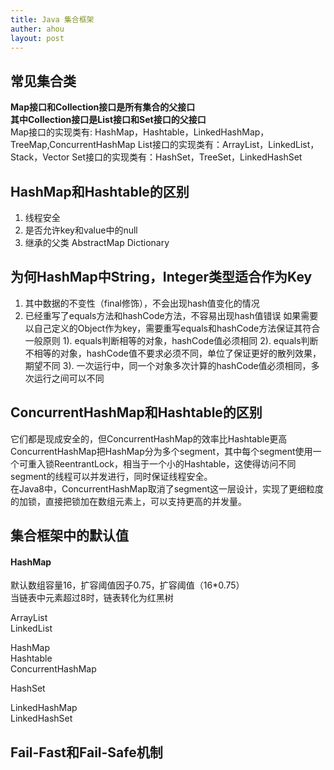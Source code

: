 ```yaml
---
title: Java 集合框架
auther: ahou
layout: post
---
```


## 常见集合类
**Map接口和Collection接口是所有集合的父接口  
其中Collection接口是List接口和Set接口的父接口**  
Map接口的实现类有: HashMap，Hashtable，LinkedHashMap，TreeMap,ConcurrentHashMap
List接口的实现类有：ArrayList，LinkedList，Stack，Vector
Set接口的实现类有：HashSet，TreeSet，LinkedHashSet


## HashMap和Hashtable的区别
1. 线程安全
2. 是否允许key和value中的null
3. 继承的父类 AbstractMap  Dictionary

## 为何HashMap中String，Integer类型适合作为Key
1. 其中数据的不变性（final修饰），不会出现hash值变化的情况
2. 已经重写了equals方法和hashCode方法，不容易出现hash值错误
如果需要以自己定义的Object作为key，需要重写equals和hashCode方法保证其符合一般原则
1). equals判断相等的对象，hashCode值必须相同
2). equals判断不相等的对象，hashCode值不要求必须不同，单位了保证更好的散列效果，期望不同
3). 一次运行中，同一个对象多次计算的hashCode值必须相同，多次运行之间可以不同

## ConcurrentHashMap和Hashtable的区别
它们都是现成安全的，但ConcurrentHashMap的效率比Hashtable更高  
ConcurrentHashMap把HashMap分为多个segment，其中每个segment使用一个可重入锁ReentrantLock，相当于一个小的Hashtable，这使得访问不同segment的线程可以并发进行，同时保证线程安全。  
在Java8中，ConcurrentHashMap取消了segment这一层设计，实现了更细粒度的加锁，直接把锁加在数组元素上，可以支持更高的并发量。  

## 集合框架中的默认值
#### HashMap
默认数组容量16，扩容阈值因子0.75，扩容阈值（16*0.75）  
当链表中元素超过8时，链表转化为红黑树  


ArrayList  
LinkedList  

HashMap  
Hashtable  
ConcurrentHashMap  

HashSet  

LinkedHashMap  
LinkedHashSet  

## Fail-Fast和Fail-Safe机制